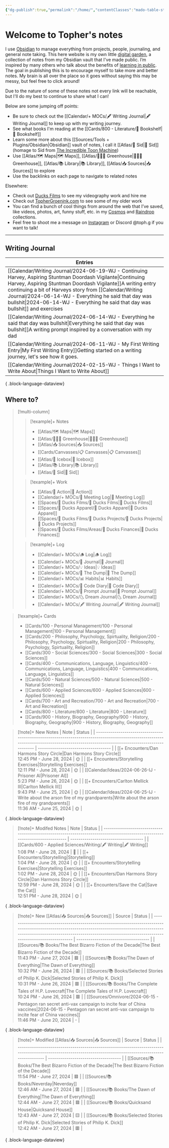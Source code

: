 ```yaml
---
{"dg-publish":true,"permalink":"/home/","contentClasses":"mado-table-stripe mado-table","tags":["gardenEntry"]}
---
```




# Welcome to Topher's notes

I use [Obsidian](https://obsidian.md/) to manage everything from projects, people, journaling, and general note taking. This here website is my own little [digital garden](https://maggieappleton.com/garden-history), a collection of notes from my Obsidian vault that I've made public. I’m inspired by many others who talk about the benefits of [learning in public](https://notes.nicolevanderhoeven.com/Learning+in+public). The goal in publishing this is to encourage myself to take more and better notes. My brain is all over the place so it goes without saying this may be messy, but feel free to click around! 

Due to the nature of some of these notes not every link will be reachable, but I'll do my best to continue to share what I can! 

Below are some jumping off points:

- Be sure to check out the [[Calendar/+ MOCs/🖋 Writing Journal\|🖋 Writing Journal]] to keep up with my writing journey. 
- See what books I'm reading at the [[Cards/800 - Literature/📗 Bookshelf\|📗 Bookshelf]]
- Learn some more about this [[Sources/Tools + Plugins/Obsidian\|Obsidian]] vault of notes, I call it [[Atlas/🧠 Sid\|🧠 Sid]] (homage to Sid from [The Incredible Toon Machine](https://www.youtube.com/watch?v=w6RD2s4TQAQ))
- Use [[Atlas/🗺 Maps\|🗺 Maps]], [[Atlas/👨🏻‍🌾 Greenhouse\|👨🏻‍🌾 Greenhouse]], [[Atlas/📚 Library\|📚 Library]], [[Atlas/📥 Sources\|📥 Sources]] to explore 
- Use the backlinks on each page to navigate to related notes

Elsewhere:
- Check out [Ducks Films](http://ducksfilms.com) to see my videography work and hire me
- Check out [TopherGroenink.com](http://tophergroenink.com) to see some of my older work
- You can find a bunch of cool things from around the web that I’ve saved, like videos, photos, art, funny stuff, etc. in my [Cosmos](https://www.cosmos.so/topher) and [Raindrop](https://raindrop.io/tophg) collections.
- Feel free to shoot me a message on [Instagram](https://www.instagram.com/toph.g/) or Discord @toph.g if you want to talk!

---

## Writing Journal

| Entries                                                                                                                                                                                                                                                                                                                      |
| ---------------------------------------------------------------------------------------------------------------------------------------------------------------------------------------------------------------------------------------------------------------------------------------------------------------------------- |
| [[Calendar/Writing Journal/2024-06-19-WJ - Continuing Harvey, Aspiring Stuntman Doordash Vigilante\|Continuing Harvey, Aspiring Stuntman Doordash Vigilante]]<span class=summary>A writing entry continuing a bit of Harveys story from [[Calendar/Writing Journal/2024-06-14-WJ - Everything he said that day was bullshit\|2024-06-14-WJ - Everything he said that day was bullshit]] and exercises</span> |
| [[Calendar/Writing Journal/2024-06-14-WJ - Everything he said that day was bullshit\|Everything he said that day was bullshit]]<span class=summary>A writing prompt inspired by a conversation with my dad</span>                                                                                                         |
| [[Calendar/Writing Journal/2024-06-11-WJ - My First Writing Entry\|My First Writing Entry]]<span class=summary>Getting started on a writing journey, let's see how it goes.</span>                                                                                                                                        |
| [[Calendar/Writing Journal/2024-02-15-WJ - Things I Want to Write About\|Things I Want to Write About]]<span class=summary></span>                                                                                                                                                                                        |

{ .block-language-dataview}


## Where to?

> [!multi-column]
> > [!example]+ Notes
> > - [[Atlas/🗺 Maps\|🗺 Maps]]
> > - [[Atlas/👨🏻‍🌾 Greenhouse\|👨🏻‍🌾 Greenhouse]]
> > - [[Atlas/📥 Sources\|📥 Sources]]
> > - [[Cards/Canvasses/📋 Canvasses\|📋 Canvasses]]
> > - [[Atlas/🧊 Icebox\|🧊 Icebox]]
> > - [[Atlas/📚 Library\|📚 Library]]
> > - [[Atlas/🧠 Sid\|🧠 Sid]]
> 
> > [!example]+ Work
> > - [[Atlas/🏹 Action\|🏹 Action]]
> > - [[Calendar/+ MOCs/👥 Meeting Log\|👥 Meeting Log]]
> > - [[Spaces/🦆 Ducks Films/🦆 Ducks Films\|🦆 Ducks Films]]
> > - [[Spaces/🦆 Ducks Apparel/🦆 Ducks Apparel\|🦆 Ducks Apparel]]
> > - [[Spaces/🦆 Ducks Films/🌈 Ducks Projects/🌈 Ducks Projects\|🌈 Ducks Projects]]
> > - [[Spaces/🦆 Ducks Films/Areas/💸 Ducks Finances\|💸 Ducks Finances]]
> 
> > [!example]+ Log
> > - [[Calendar/+ MOCs/🪵 Log\|🪵 Log]]
> > - [[Calendar/+ MOCs/📓 Journal\|📓 Journal]]
> > - [[Calendar/+ MOCs/💡 Ideas\|💡 Ideas]]
> > - [[Calendar/+ MOCs/🔗 The Dump\|🔗 The Dump]]
> > - [[Calendar/+ MOCs/📊 Habits\|📊 Habits]]
> > - [[Calendar/+ MOCs/🧪 Code Diary\|🧪 Code Diary]]
> > - [[Calendar/+ MOCs/🎲 Prompt Journal\|🎲 Prompt Journal]]
> > - [[Calendar/+ MOCs/🌜 Dream Journal\|🌜 Dream Journal]]
> > - [[Calendar/+ MOCs/🖋 Writing Journal\|🖋 Writing Journal]]

> [!example]+ Cards
> - [[Cards/100 - Personal Management/100 - Personal Management\|100 - Personal Management]]
> - [[Cards/200 - Philosophy, Psychology, Spirtuality, Religion/200 - Philosophy, Psychology, Spirtuality, Religion\|200 - Philosophy, Psychology, Spirtuality, Religion]]
> - [[Cards/300 - Social Sciences/300 - Social Sciences\|300 - Social Sciences]]
> - [[Cards/400 - Communications, Language, Linguistics/400 - Communications, Language, Linguistics\|400 - Communications, Language, Linguistics]]
> - [[Cards/500 - Natural Sciences/500 - Natural Sciences\|500 - Natural Sciences]]
> - [[Cards/600 - Applied Sciences/600 - Applied Sciences\|600 - Applied Sciences]]
> - [[Cards/700 - Art and Recreation/700 - Art and Recreation\|700 - Art and Recreation]]
> - [[Cards/800 - Literature/800 - Literature\|800 - Literature]]
> - [[Cards/900 - History, Biography, Geography/900 - History, Biography, Geography\|900 - History, Biography, Geography]]

> [!note]+ New Notes
>  | Note                                                                                                                                                                                      | Status                               |
> | ----------------------------------------------------------------------------------------------------------------------------------------------------------------------------------------- | ------------------------------------ |
> | [[+ Encounters/Dan Harmons Story Circle\|Dan Harmons Story Circle]]<br><span class='block'>12:45 PM - June 28, 2024</span>                                                             | <span class='center-block'>🌞</span> |
> | [[+ Encounters/Storytelling Exercises\|Storytelling Exercises]]<br><span class='block'>12:11 PM - June 28, 2024</span>                                                                 | <span class='center-block'>🌞</span> |
> | [[Calendar/Ideas/2024-06-26-IJ - Prisoner AI\|Prisoner AI]]<br><span class='block'>5:23 PM - June 26, 2024</span>                                                                      | <span class='center-block'>🌞</span> |
> | [[+ Encounters/Carlton Mellick III\|Carlton Mellick III]]<br><span class='block'>9:43 PM - June 25, 2024</span>                                                                        | <span class='center-block'>🌞</span> |
> | [[Calendar/Ideas/2024-06-25-IJ - Write about the arson fire of my grandparents\|Write about the arson fire of my grandparents]]<br><span class='block'>11:36 AM - June 25, 2024</span> | <span class='center-block'>🌞</span> |
> 
{ .block-language-dataview}

> [!note]+ Modifed Notes
>  | Note                                                                                                                          | Status                               |
> | ----------------------------------------------------------------------------------------------------------------------------- | ------------------------------------ |
> | [[Cards/600 - Applied Sciences/Writing/🖋 Writing\|🖋 Writing]]<br><span class='block'>1:08 PM - June 28, 2024</span>      | <span class='center-block'>🌱</span> |
> | [[+ Encounters/Storytelling\|Storytelling]]<br><span class='block'>1:04 PM - June 28, 2024</span>                          | <span class='center-block'>🌞</span> |
> | [[+ Encounters/Storytelling Exercises\|Storytelling Exercises]]<br><span class='block'>1:02 PM - June 28, 2024</span>      | <span class='center-block'>🌞</span> |
> | [[+ Encounters/Dan Harmons Story Circle\|Dan Harmons Story Circle]]<br><span class='block'>12:59 PM - June 28, 2024</span> | <span class='center-block'>🌞</span> |
> | [[+ Encounters/Save the Cat\|Save the Cat]]<br><span class='block'>12:51 PM - June 28, 2024</span>                         | <span class='center-block'>🌞</span> |
> 
{ .block-language-dataview}


> [!note]+ New [[Atlas/📥 Sources\|📥 Sources]]
>  | Source                                                                                                                                                                                                                                                  | Status                               |
> | ------------------------------------------------------------------------------------------------------------------------------------------------------------------------------------------------------------------------------------------------------- | ------------------------------------ |
> | [[Sources/📚 Books/The Best Bizarro Fiction of the Decade\|The Best Bizarro Fiction of the Decade]]<br><span class='block'>11:43 PM - June 27, 2024</span>                                                                                           | <span class='center-block'>🟥</span> |
> | [[Sources/📚 Books/The Dawn of Everything\|The Dawn of Everything]]<br><span class='block'>10:32 PM - June 26, 2024</span>                                                                                                                           | <span class='center-block'>🟥</span> |
> | [[Sources/📚 Books/Selected Stories of Philip K. Dick\|Selected Stories of Philip K. Dick]]<br><span class='block'>10:31 PM - June 26, 2024</span>                                                                                                   | <span class='center-block'>🟥</span> |
> | [[Sources/📚 Books/The Complete Tales of H.P. Lovecraft\|The Complete Tales of H.P. Lovecraft]]<br><span class='block'>10:24 PM - June 26, 2024</span>                                                                                               | <span class='center-block'>🟥</span> |
> | [[Sources/Omnivore/2024-06-15 - Pentagon ran secret anti-vax campaign to incite fear of China vaccines\|2024-06-15 - Pentagon ran secret anti-vax campaign to incite fear of China vaccines]]<br><span class='block'>11:46 PM - June 20, 2024</span> | <span class='center-block'>\-</span> |
> 
{ .block-language-dataview}

> [!note]+ Modified [[Atlas/📥 Sources\|📥 Sources]]
>  | Source                                                                                                                                                        | Status                               |
> | ------------------------------------------------------------------------------------------------------------------------------------------------------------- | ------------------------------------ |
> | [[Sources/📚 Books/The Best Bizarro Fiction of the Decade\|The Best Bizarro Fiction of the Decade]]<br><span class='block'>11:54 PM - June 27, 2024</span> | <span class='center-block'>🟥</span> |
> | [[Sources/📚 Books/Neverday\|Neverday]]<br><span class='block'>12:46 AM - June 27, 2024</span>                                                             | <span class='center-block'>🟥</span> |
> | [[Sources/📚 Books/The Dawn of Everything\|The Dawn of Everything]]<br><span class='block'>12:44 AM - June 27, 2024</span>                                 | <span class='center-block'>🟥</span> |
> | [[Sources/📚 Books/Quicksand House\|Quicksand House]]<br><span class='block'>12:43 AM - June 27, 2024</span>                                               | <span class='center-block'>🟨</span> |
> | [[Sources/📚 Books/Selected Stories of Philip K. Dick\|Selected Stories of Philip K. Dick]]<br><span class='block'>12:42 AM - June 27, 2024</span>         | <span class='center-block'>🟥</span> |
> 
{ .block-language-dataview}